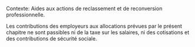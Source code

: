 Contexte: Aides aux actions de reclassement et de reconversion professionnelle.

Les contributions des employeurs aux allocations prévues par le présent chapitre ne sont passibles ni de la taxe sur les salaires, ni des cotisations et des contributions de sécurité sociale.